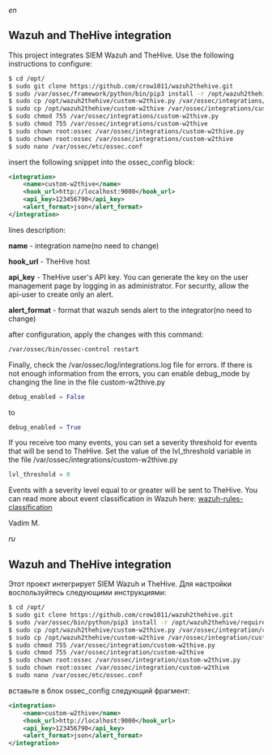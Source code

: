 _en_
## Wazuh and TheHive integration
This project integrates SIEM Wazuh and TheHive. Use the following instructions to configure:
 
```sh
$ cd /opt/
$ sudo git clone https://github.com/crow1011/wazuh2thehive.git
$ sudo /var/ossec/framework/python/bin/pip3 install -r /opt/wazuh2thehive/requirements.txt
$ sudo cp /opt/wazuh2thehive/custom-w2thive.py /var/ossec/integrations/custom-w2thive.py
$ sudo cp /opt/wazuh2thehive/custom-w2thive /var/ossec/integrations/custom-w2thive
$ sudo chmod 755 /var/ossec/integrations/custom-w2thive.py
$ sudo chmod 755 /var/ossec/integrations/custom-w2thive
$ sudo chown root:ossec /var/ossec/integrations/custom-w2thive.py
$ sudo chown root:ossec /var/ossec/integrations/custom-w2thive
$ sudo nano /var/ossec/etc/ossec.conf
```
insert the following snippet into the ossec_config block:
```xml
<integration>
    <name>custom-w2thive</name>
    <hook_url>http://localhost:9000</hook_url>
    <api_key>123456790</api_key>
    <alert_format>json</alert_format>
</integration>
```
lines description:

**name** - integration name(no need to change)

**hook_url** - TheHive host

**api\_key** - TheHive user's API key. You can generate the key on the user management page by logging in as administrator. For security, allow the api-user to create only an alert.

**alert\_format** - format that wazuh sends alert to the integrator(no need to change)

after configuration, apply the changes with this command:
```sh
/var/ossec/bin/ossec-control restart
```
Finally, check the /var/ossec/log/integrations.log file for errors. If there is not enough information from the errors, you can enable debug_mode by changing the line in the file custom-w2thive.py 
```python
debug_enabled = False
```
to 
```python
debug_enabled = True
```
If you receive too many events, you can set a severity threshold for events that will be send to TheHive. Set the value of the lvl_threshold variable in the file /var/ossec/integrations/custom-w2thive.py
```python
lvl_threshold = 0
```
Events with a severity level equal to or greater will be sent to TheHive. You can read more about event classification in Wazuh here: [wazuh-rules-classification](https://documentation.wazuh.com/3.12/user-manual/ruleset/rules-classification.html)

Vadim M.

_ru_
## Wazuh and TheHive integration
Этот проект интегрирует SIEM Wazuh и TheHive. Для настройки воспользуйтесь следующими инструкциями:
 
```sh
$ cd /opt/
$ sudo git clone https://github.com/crow1011/wazuh2thehive.git
$ sudo /var/ossec/bin/python/pip3 install -r /opt/wazuh2thehive/requirements.txt
$ sudo cp /opt/wazuh2thehive/custom-w2thive.py /var/ossec/integration/custom-w2thive.py
$ sudo cp /opt/wazuh2thehive/custom-w2thive /var/ossec/integration/custom-w2thive
$ sudo chmod 755 /var/ossec/integration/custom-w2thive.py
$ sudo chmod 755 /var/ossec/integration/custom-w2thive
$ sudo chown root:ossec /var/ossec/integration/custom-w2thive.py
$ sudo chown root:ossec /var/ossec/integration/custom-w2thive
$ sudo nano /var/ossec/etc/ossec.conf
```
вставьте в блок ossec_config следующий фрагмент:
```xml
<integration>
    <name>custom-w2thive</name>
    <hook_url>http://localhost:9000</hook_url>
    <api_key>123456790</api_key>
    <alert_format>json</alert_format>
</integration>
```
